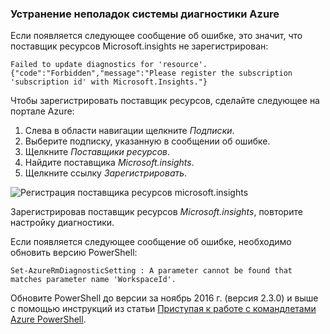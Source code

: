 ### <a name="troubleshoot-azure-diagnostics"></a>Устранение неполадок системы диагностики Azure

Если появляется следующее сообщение об ошибке, это значит, что поставщик ресурсов Microsoft.insights не зарегистрирован:

`Failed to update diagnostics for 'resource'. {"code":"Forbidden","message":"Please register the subscription 'subscription id' with Microsoft.Insights."}`

Чтобы зарегистрировать поставщик ресурсов, сделайте следующее на портале Azure:

1.  Слева в области навигации щелкните *Подписки*.
2.  Выберите подписку, указанную в сообщении об ошибке.
3.  Щелкните *Поставщики ресурсов*.
4.  Найдите поставщика *Microsoft.insights*.
5.  Щелкните ссылку *Зарегистрировать*.

![Регистрация поставщика ресурсов microsoft.insights](./media/log-analytics-troubleshoot-azure-diagnostics/log-analytics-register-microsoft-diagnostics-resource-provider.png)

Зарегистрировав поставщик ресурсов *Microsoft.insights*, повторите настройку диагностики.


Если появляется следующее сообщение об ошибке, необходимо обновить версию PowerShell:

`Set-AzureRmDiagnosticSetting : A parameter cannot be found that matches parameter name 'WorkspaceId'.`

Обновите PowerShell до версии за ноябрь 2016 г. (версия 2.3.0) и выше с помощью инструкций из статьи [Приступая к работе с командлетами Azure PowerShell](https://docs.microsoft.com/powershell/azureps-cmdlets-docs/).
